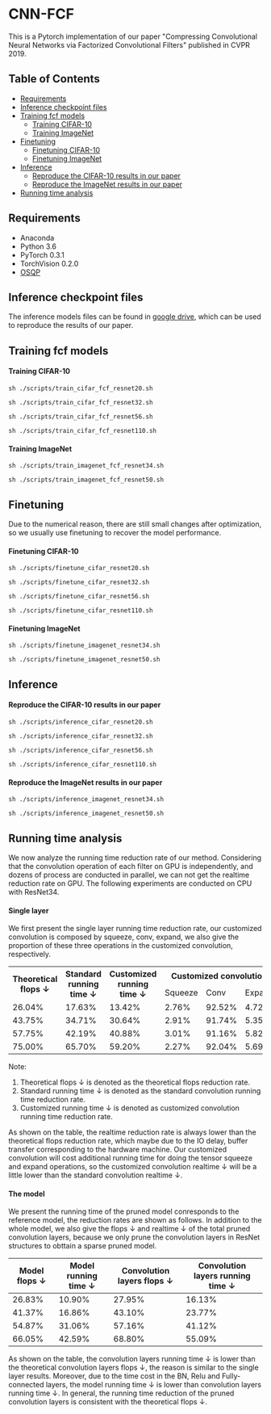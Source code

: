 # CNN-FCF
This is a Pytorch implementation of our paper "Compressing Convolutional Neural Networks via Factorized Convolutional Filters" published in CVPR 2019.

## Table of Contents
- [Requirements](#Requirements)
- [Inference checkpoint files](#Inference-checkpoint-files)
- [Training fcf models](#Training-fcf-models)
  - [Training CIFAR-10](#Training-CIFAR-10)
  - [Training ImageNet](#Training-ImageNet)
- [Finetuning](#Finetuning)
  - [Finetuning CIFAR-10](#Finetuning-CIFAR-10)
  - [Finetuning ImageNet](#Finetuning-ImageNet)
- [Inference](#Inference)
  - [Reproduce the CIFAR-10 results in our paper](#Reproduce-the-CIFAR-10-results-in-our-paper)
  - [Reproduce the ImageNet results in our paper](#Reproduce-the-ImageNet-results-in-our-paper)
- [Running time analysis](#Running-time-analysis)

## Requirements
- Anaconda
- Python 3.6
- PyTorch 0.3.1
- TorchVision 0.2.0
- [OSQP](https://osqp.org/docs/get_started/python.html)

## Inference checkpoint files
The inference models files can be found in [google drive](https://drive.google.com/drive/folders/1VGqpOhAGe9YQcyZTGbzitsLuELjQdsXW?usp=sharing), which can be used to reproduce the results of our paper.

## Training fcf models
#### Training CIFAR-10
```
sh ./scripts/train_cifar_fcf_resnet20.sh

sh ./scripts/train_cifar_fcf_resnet32.sh

sh ./scripts/train_cifar_fcf_resnet56.sh

sh ./scripts/train_cifar_fcf_resnet110.sh
```
#### Training ImageNet
```
sh ./scripts/train_imagenet_fcf_resnet34.sh

sh ./scripts/train_imagenet_fcf_resnet50.sh
```

## Finetuning
Due to the numerical reason, there are still small changes after optimization, so we usually use finetuning to recover the model performance.
#### Finetuning CIFAR-10
```
sh ./scripts/finetune_cifar_resnet20.sh

sh ./scripts/finetune_cifar_resnet32.sh

sh ./scripts/finetune_cifar_resnet56.sh

sh ./scripts/finetune_cifar_resnet110.sh
```
#### Finetuning ImageNet
```
sh ./scripts/finetune_imagenet_resnet34.sh

sh ./scripts/finetune_imagenet_resnet50.sh
```

## Inference

#### Reproduce the CIFAR-10 results in our paper
```
sh ./scripts/inference_cifar_resnet20.sh

sh ./scripts/inference_cifar_resnet32.sh

sh ./scripts/inference_cifar_resnet56.sh

sh ./scripts/inference_cifar_resnet110.sh
```

#### Reproduce the ImageNet results in our paper
```
sh ./scripts/inference_imagenet_resnet34.sh

sh ./scripts/inference_imagenet_resnet50.sh
```

## Running time analysis
We now analyze the running time reduction rate of our method. Considering that the convolution operation of each filter on GPU is independently, and dozens of process are conducted in parallel, we can not get the realtime reduction rate on GPU. The following experiments are conducted on CPU with ResNet34. 

#### Single layer
We first present the single layer running time reduction rate, our customized convolution is composed by squeeze, conv, expand, we also give the proportion of these three operations in the customized convolution, respectively.

<table class="tg">
  <tr>
    <th class="tg-uys7" rowspan="2">Theoretical flops &darr;</th>
    <th class="tg-uys7" rowspan="2">Standard running time &darr;</th>
    <th class="tg-uys7" rowspan="2">Customized running time &darr;</th>
    <th class="tg-uys7" colspan="3">Customized convolution</th>
  </tr>
  <tr>
    <td class="tg-uys7">Squeeze</td>
    <td class="tg-uys7">Conv</td>
    <td class="tg-uys7">Expand</td>
  </tr>
  <tr>
    <td class="tg-uys7">26.04%</td>
    <td class="tg-uys7">17.63%</td>
    <td class="tg-uys7">13.42%</td>
    <td class="tg-uys7">2.76%</td>
    <td class="tg-uys7">92.52%</td>
    <td class="tg-uys7">4.72%</td>
  </tr>
  <tr>
    <td class="tg-uys7">43.75%</td>
    <td class="tg-uys7">34.71%</td>
    <td class="tg-uys7">30.64%</td>
    <td class="tg-uys7">2.91%</td>
    <td class="tg-uys7">91.74%</td>
    <td class="tg-uys7">5.35%</td>
  </tr>
  <tr>
    <td class="tg-uys7">57.75%</td>
    <td class="tg-uys7">42.19%</td>
    <td class="tg-uys7">40.88%</td>
    <td class="tg-uys7">3.01%</td>
    <td class="tg-uys7">91.16%</td>
    <td class="tg-uys7">5.82%</td>
  </tr>
  <tr>
    <td class="tg-uys7">75.00%</td>
    <td class="tg-uys7">65.70%</td>
    <td class="tg-uys7">59.20%</td>
    <td class="tg-uys7">2.27%</td>
    <td class="tg-uys7">92.04%</td>
    <td class="tg-uys7">5.69%</td>
  </tr>
</table>

Note:  
1. Theoretical flops &darr; is denoted as the theoretical flops reduction rate.  
2. Standard running time &darr; is denoted as the standard convolution running time reduction rate.  
3. Customized running time &darr; is denoted as customized convolution running time reduction rate.  

As shown on the table, the realtime reduction rate is always lower than the theoretical flops reduction rate, which maybe due to the IO delay, buffer transfer corresponding to the hardware machine. Our customized convolution will cost additional running time for doing the tensor squeeze and expand operations, so the customized convolution realtime &darr; will be a little lower than the standard convolution realtime &darr;.

#### The model
We present the running time of the pruned model conresponds to the reference model, the reduction rates are shown as follows. In addition to the whole model, we also give the flops &darr; and realtime &darr; of the total pruned convolution layers, because we only prune the convolution layers in ResNet structures to obttain a sparse pruned model.

| Model flops &darr;  | Model running time &darr;  | Convolution layers flops &darr;  | Convolution layers running time &darr;  |
|---------------------|------------------------|----------------------------------|-------------------------------------|
|        26.83%       |         10.90%         |              27.95%              |                16.13%               |
|        41.37%       |         16.86%         |              43.10%              |                23.77%               |
|        54.87%       |         31.06%         |              57.16%              |                41.12%               |
|        66.05%       |         42.59%         |              68.80%              |                55.09%               |

As shown on the table, the convolution layers running time &darr; is lower than the theoretical convolution layers flops &darr;, the reason is similar to the single layer results. Moreover, due to the time cost in the BN, Relu and Fully-connected layers, the model running time &darr; is lower than convolution layers running time &darr;. In general, the running time reduction of the pruned convolution layers is consistent with the theoretical flops &darr;.

